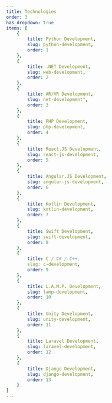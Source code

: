 ```yaml
---
title: Technologies
order: 3
has_dropdown: true
items: [
    {
        title: Python Development,
        slug: python-development,
        order: 1
    },
    {
        title: .NET Development,
        slug: web-development,
        order: 2
    },
    {
        title: AR/VR Development,
        slug: net-development",
        order: 3
    },
    {
        title: PHP Development,
        slug: php-development,
        order: 4
    },
    {
        title: React.JS Development,
        slug: react-js-development,
        order: 5
    },
    {
        title: Angular.JS Development,
        slug: angular-js-development,
        order: 6
    },
    {
        title: Kotlin Development,
        slug: kotlin-development,
        order: 7
    },
    {
        title: Swift Development,
        slug: swift-development,
        order: 8
    },
    {
        title: C / C# / C++,
        slug: c-development,
        order: 9
    },
    {
        title: L.A.M.P. Development,
        slug: lamp-development,
        order: 10
    },
    {
        title: Unity Development,
        slug: unity-development,
        order: 11
    },
    {
        title: Laravel Development,
        slug: laravel-development,
        order: 12
    },
    {
        title: Django Development,
        slug: django-development,
        order: 13
    }
]
---
```

